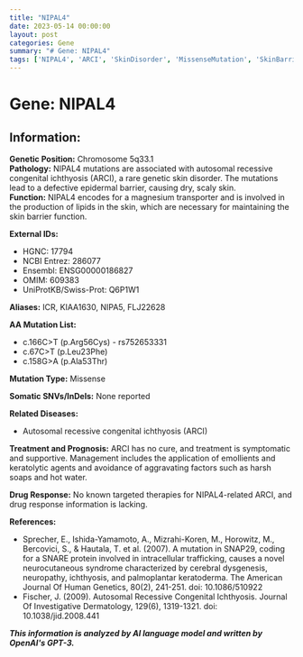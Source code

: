```yaml
---
title: "NIPAL4"
date: 2023-05-14 00:00:00
layout: post
categories: Gene
summary: "# Gene: NIPAL4"
tags: ['NIPAL4', 'ARCI', 'SkinDisorder', 'MissenseMutation', 'SkinBarrier', 'SymptomaticTreatment', 'NoCure', 'Ichthyosis']
---
```


# Gene: NIPAL4

## Information:

**Genetic Position:** Chromosome 5q33.1  
**Pathology:** NIPAL4 mutations are associated with autosomal recessive congenital ichthyosis (ARCI), a rare genetic skin disorder. The mutations lead to a defective epidermal barrier, causing dry, scaly skin.  
**Function:** NIPAL4 encodes for a magnesium transporter and is involved in the production of lipids in the skin, which are necessary for maintaining the skin barrier function. 

**External IDs:**
- HGNC: 17794
- NCBI Entrez: 286077
- Ensembl: ENSG00000186827
- OMIM: 609383
- UniProtKB/Swiss-Prot: Q6P1W1

**Aliases:** ICR, KIAA1630, NIPA5, FLJ22628

**AA Mutation List:**
- c.166C>T (p.Arg56Cys) - rs752653331
- c.67C>T (p.Leu23Phe)
- c.158G>A (p.Ala53Thr)

**Mutation Type:** Missense

**Somatic SNVs/InDels:**
None reported

**Related Diseases:** 
- Autosomal recessive congenital ichthyosis (ARCI)

**Treatment and Prognosis:**
ARCI has no cure, and treatment is symptomatic and supportive. Management includes the application of emollients and keratolytic agents and avoidance of aggravating factors such as harsh soaps and hot water.

**Drug Response:**
No known targeted therapies for NIPAL4-related ARCI, and drug response information is lacking.

**References:**
- Sprecher, E., Ishida-Yamamoto, A., Mizrahi-Koren, M., Horowitz, M., Bercovici, S., & Hautala, T. et al. (2007). A mutation in SNAP29, coding for a SNARE protein involved in intracellular trafficking, causes a novel neurocutaneous syndrome characterized by cerebral dysgenesis, neuropathy, ichthyosis, and palmoplantar keratoderma. The American Journal Of Human Genetics, 80(2), 241-251. doi: 10.1086/510922  
- Fischer, J. (2009). Autosomal Recessive Congenital Ichthyosis. Journal Of Investigative Dermatology, 129(6), 1319-1321. doi: 10.1038/jid.2008.441

**_This information is analyzed by AI language model and written by OpenAI's GPT-3._**